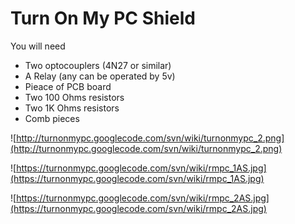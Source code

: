 # Turn On My PC Shield #

You will need

  * Two optocouplers (4N27 or similar)
  * A Relay (any can be operated by 5v)
  * Pieace of PCB board
  * Two 100 Ohms resistors
  * Two 1K Ohms resistors
  * Comb pieces

![http://turnonmypc.googlecode.com/svn/wiki/turnonmypc_2.png](http://turnonmypc.googlecode.com/svn/wiki/turnonmypc_2.png)

![https://turnonmypc.googlecode.com/svn/wiki/rmpc_1AS.jpg](https://turnonmypc.googlecode.com/svn/wiki/rmpc_1AS.jpg)

![https://turnonmypc.googlecode.com/svn/wiki/rmpc_2AS.jpg](https://turnonmypc.googlecode.com/svn/wiki/rmpc_2AS.jpg)